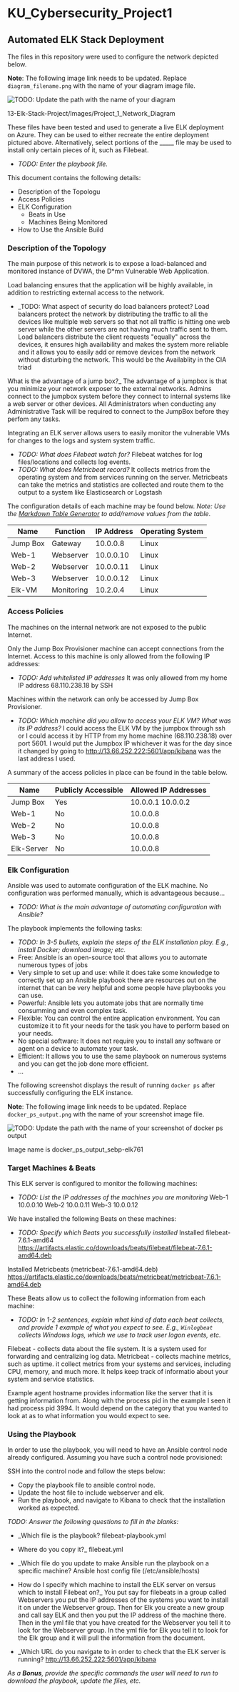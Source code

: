 # KU_Cybersecurity_Project1
## Automated ELK Stack Deployment

The files in this repository were used to configure the network depicted below.

**Note**: The following image link needs to be updated. Replace `diagram_filename.png` with the name of your diagram image file.  

![TODO: Update the path with the name of your diagram](13-Elk-Stack-Project/Images/diagram_filename.png)

13-Elk-Stack-Project/Images/Project_1_Network_Diagram

These files have been tested and used to generate a live ELK deployment on Azure. They can be used to either recreate the entire deployment pictured above. Alternatively, select portions of the _____ file may be used to install only certain pieces of it, such as Filebeat.

  - _TODO: Enter the playbook file._

This document contains the following details:
- Description of the Topologu
- Access Policies
- ELK Configuration
  - Beats in Use
  - Machines Being Monitored
- How to Use the Ansible Build


### Description of the Topology

The main purpose of this network is to expose a load-balanced and monitored instance of DVWA, the D*mn Vulnerable Web Application.

Load balancing ensures that the application will be highly available, in addition to restricting external access to the network.
- _TODO: What aspect of security do load balancers protect?  Load balancers protect the network by distributing the traffic to all the devices like multiple web servers so that not all traffic is hitting one web server while the other servers are not having much traffic sent to them.  Load balancers distribute the client requests "equally" across the devices, it ensures high availability and makes the system more reliable and it allows you to easily add or remove devices from the network without disturbing the network. This would be the Availablity in the CIA triad

What is the advantage of a jump box?_ The advantage of a jumpbox is that you minimize your network exposer to the external networks.  Admins connect to the jumpbox system before they connect to internal systems like a web server or other devices.  All Administrators when conducting any Administrative Task will be required to connect to the JumpBox before they perfom any tasks.


Integrating an ELK server allows users to easily monitor the vulnerable VMs for changes to the logs and system system traffic.
- _TODO: What does Filebeat watch for?_ Filebeat watches for log files/locations and collects log events.
- _TODO: What does Metricbeat record?_ It collects metrics from the operating system and from services running on the server.  Metricbeats can take the metrics and statistics are collected and route them to the output to a system like Elasticsearch or Logstash

The configuration details of each machine may be found below.
_Note: Use the [Markdown Table Generator](http://www.tablesgenerator.com/markdown_tables) to add/remove values from the table_.

| Name      | Function   | IP Address | Operating System |
|-----------|------------|------------|------------------|
| Jump Box  | Gateway    | 10.0.0.8   | Linux            |
| Web-1     | Webserver  | 10.0.0.10  | Linux            |
| Web-2     | Webserver  | 10.0.0.11  | Linux            |
| Web-3     | Webserver  | 10.0.0.12  | Linux            |
| Elk-VM    | Monitoring | 10.2.0.4   | Linux            |
### Access Policies

The machines on the internal network are not exposed to the public Internet. 

Only the Jump Box Provisioner machine can accept connections from the Internet. Access to this machine is only allowed from the following IP addresses:
- _TODO: Add whitelisted IP addresses_ It was only allowed from my home IP address 68.110.238.18 by SSH

Machines within the network can only be accessed by Jump Box Provisioner.
- _TODO: Which machine did you allow to access your ELK VM? What was its IP address?_ I could access the ELK VM by the jumpbox through ssh or I could access it by HTTP from my home machine (68.110.238.18) over port 5601.  I would put the Jumpbox IP whichever it was for the day since it changed by going to http://13.66.252.222:5601/app/kibana was the last address I used.

A summary of the access policies in place can be found in the table below.

| Name          | Publicly Accessible | Allowed IP Addresses |
|---------------|---------------------|----------------------|
| Jump Box      | Yes                 | 10.0.0.1 10.0.0.2    |
| Web-1         | No                  | 10.0.0.8             |
| Web-2         | No                  | 10.0.0.8             |
| Web-3         | No                  | 10.0.0.8             |
| Elk-Server    | No                  | 10.0.0.8             |

### Elk Configuration

Ansible was used to automate configuration of the ELK machine. No configuration was performed manually, which is advantageous because...
- _TODO: What is the main advantage of automating configuration with Ansible?_

The playbook implements the following tasks:
- _TODO: In 3-5 bullets, explain the steps of the ELK installation play. E.g., install Docker; download image; etc._
- Free: Ansible is an open-source tool that allows you to automate numerous types of jobs
- Very simple to set up and use: while it does take some knowledge to correctly set up an Ansible playbook there are resources out on the internet that can be very helpful and some people have playbooks you can use.
- Powerful: Ansible lets you automate jobs that are normally time consumming and even complex task.
- Flexible: You can control the entire application environment. You can customize it to fit your needs for the task you have to perform based on your needs.
- No special software: It does not require you to install any software or agent on a device to automate your task. 
- Efficient: It allows you to use the same playbook on numerous systems and you can get the job done more efficient.
- ...

The following screenshot displays the result of running `docker ps` after successfully configuring the ELK instance.

**Note**: The following image link needs to be updated. Replace `docker_ps_output.png` with the name of your screenshot image file.  


![TODO: Update the path with the name of your screenshot of docker ps output](Images/docker_ps_output.png)

Image name is docker_ps_output_sebp-elk761 


### Target Machines & Beats
This ELK server is configured to monitor the following machines:
- _TODO: List the IP addresses of the machines you are monitoring_ 
Web-1 10.0.0.10
Web-2 10.0.0.11
Web-3 10.0.0.12

We have installed the following Beats on these machines:
- _TODO: Specify which Beats you successfully installed_
Installed filebeat-7.6.1-amd64
https://artifacts.elastic.co/downloads/beats/filebeat/filebeat-7.6.1-amd64.deb

Installed Metricbeats (metricbeat-7.6.1-amd64.deb)
https://artifacts.elastic.co/downloads/beats/metricbeat/metricbeat-7.6.1-amd64.deb


These Beats allow us to collect the following information from each machine:
- _TODO: In 1-2 sentences, explain what kind of data each beat collects, and provide 1 example of what you expect to see. E.g., `Winlogbeat` collects Windows logs, which we use to track user logon events, etc._

Filebeat - collects data about the file system. It is a system used for forwarding and centralizing log data.
Metricbeat - collects machine metrics, such as uptime.  it collect metrics from your systems and services, including CPU, memory, and much more. It helps keep track of informatio about your system and service statistics.

Example agent hostname provides information like the server that it is getting information from.  Along with the process pid in the example I seen it had process pid 3994.  It would depend on the category that you wanted to look at as to what information you would expect to see.  



### Using the Playbook
In order to use the playbook, you will need to have an Ansible control node already configured. Assuming you have such a control node provisioned: 

SSH into the control node and follow the steps below:
- Copy the playbook file to ansible control node.
- Update the host file to include webserver and elk.
- Run the playbook, and navigate to Kibana to check that the installation worked as expected.

_TODO: Answer the following questions to fill in the blanks:_
- _Which file is the playbook? filebeat-playbook.yml
-  Where do you copy it?_ filebeat.yml

- _Which file do you update to make Ansible run the playbook on a specific machine?  Ansible host config file  (/etc/ansible/hosts)
-  How do I specify which machine to install the ELK server on versus which to install Filebeat on?_ You put say for filebeats in a group called Webservers you put the IP addresses of the systems you want to install it on under the Webserver group.  Then for Elk you create a new group and call say ELK and then you put the IP address of the machine there.  Then in the yml file that you have created for the Webserver you tell it to look for the Webserver group.  In the yml file for Elk you tell it to look for the Elk group and it will pull the information from the document. 

- _Which URL do you navigate to in order to check that the ELK server is running?
   http://13.66.252.222:5601/app/kibana


_As a **Bonus**, provide the specific commands the user will need to run to download the playbook, update the files, etc._
